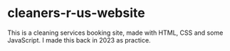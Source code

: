 # cleaners-r-us-website
This is a cleaning services booking site, made with HTML, CSS and some JavaScript. I made this back in 2023 as practice.
